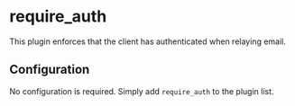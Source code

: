 require_auth
========

This plugin enforces that the client has authenticated when relaying email.

Configuration
-------------

No configuration is required. Simply add `require_auth` to the plugin list.


